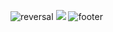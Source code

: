 ![reversal](https://capsule-render.vercel.app/api?type=waving&color=B1B2FF&height=150&section=header&text=Zooey&fontSize=70&fontColor=EEF1FF&fontAlignY=35)
<img src="https://img.shields.io/badge/https://simpleicons.org/icons/ios.svg-BCCEF8?style=plastic&logo=appveyor&logoColor=BCCEF8">
![footer](https://capsule-render.vercel.app/api?type=waving&section=footer&color=D2DAFF&height=100)

